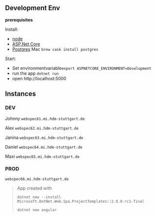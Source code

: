 ## Development Env

**prerequisites**

Install:

- [node](https://nodejs.org/en/download/)
- [ASP.Net Core](https://www.microsoft.com/net/download/macos)
- [Postgres](https://www.postgresql.org)
  Mac `brew cask install postgres`



Start:

- Set environmentvariable`export ASPNETCORE_ENVIRONMENT=Development`
- run the app `dotnet run`
- open http://localhost:5000



## Instances

### DEV

Johnny `webspec61.mi.hdm-stuttgart.de` 

Alex `webspec62.mi.hdm-stuttgart.de` 

Janina `webspec63.mi.hdm-stuttgart.de` 

Daniel `webspec64.mi.hdm-stuttgart.de` 

Maxi `webspec65.mi.hdm-stuttgart.de` 

### PROD 
`webspec66.mi.hdm-stuttgart.de`



> App created with
>
> `dotnet new --install Microsoft.DotNet.Web.Spa.ProjectTemplates::2.0.0-rc1-final`
>
> `dotnet new angular`



